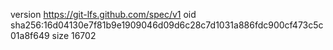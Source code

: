 version https://git-lfs.github.com/spec/v1
oid sha256:16d04130e7f81b9e1909046d09d6c28c7d1031a886fdc900cf473c5c01a8f649
size 16702
